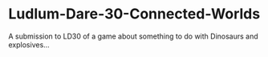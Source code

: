 # Ludlum-Dare-30-Connected-Worlds
A submission to LD30 of a game about something to do with Dinosaurs and explosives...
